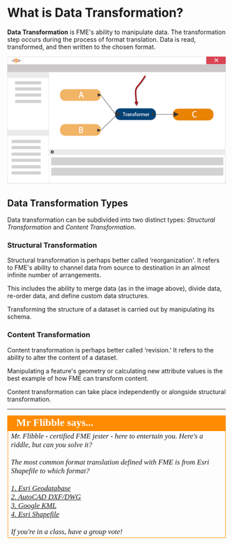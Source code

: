 # What is Data Transformation?
**Data Transformation** is FME's ability to manipulate data. The transformation step occurs during the process of format translation. Data is read, transformed, and then written to the chosen format.

![](./Images/Img2.002.TransformationInFME.png)


## Data Transformation Types
Data transformation can be subdivided into two distinct types: *Structural Transformation* and *Content Transformation*.


### Structural Transformation
Structural transformation is perhaps better called ‘reorganization'. It refers to FME's ability to channel data from source to destination in an almost infinite number of arrangements.

This includes the ability to merge data (as in the image above), divide data, re-order data, and define custom data structures.

Transforming the structure of a dataset is carried out by manipulating its schema.


### Content Transformation
Content transformation is perhaps better called ‘revision.' It refers to the ability to alter the content of a dataset.

Manipulating a feature's geometry or calculating new attribute values is the best example of how FME can transform content.

Content transformation can take place independently or alongside structural transformation.


---

<!--Person X Says Section-->

<table style="border-spacing: 0px">
<tr>
<td style="vertical-align:middle;background-color:darkorange;border: 2px solid darkorange">
<i class="fa fa-quote-left fa-lg fa-pull-left fa-fw" style="color:white;padding-right: 12px;vertical-align:text-top"></i>
<span style="color:white;font-size:x-large;font-weight: bold;font-family:serif">Mr Flibble says...</span>
</td>
</tr>

<tr>
<td style="border: 1px solid darkorange">
<span style="font-family:serif; font-style:italic; font-size:larger">
Mr. Flibble - certified FME jester - here to entertain you. Here's a riddle, but can you solve it?
<br><br>The most common format translation defined with FME is from Esri Shapefile to which format?
<br><br><a href="http://52.73.3.37/fmedatastreaming/Manual/QAResponse2017.fmw?chapter=2&question=1&answer=1&DestDataset_TEXTLINE=C%3A%5CFMEOutput%5CQAResponse.html">1. Esri Geodatabase</a>
<br><a href="http://52.73.3.37/fmedatastreaming/Manual/QAResponse2017.fmw?chapter=2&question=1&answer=2&DestDataset_TEXTLINE=C%3A%5CFMEOutput%5CQAResponse.html">2. AutoCAD DXF/DWG</a>
<br><a href="http://52.73.3.37/fmedatastreaming/Manual/QAResponse2017.fmw?chapter=2&question=1&answer=3&DestDataset_TEXTLINE=C%3A%5CFMEOutput%5CQAResponse.html">3. Google KML</a>
<br><a href="http://52.73.3.37/fmedatastreaming/Manual/QAResponse2017.fmw?chapter=2&question=1&answer=4&DestDataset_TEXTLINE=C%3A%5CFMEOutput%5CQAResponse.html">4. Esri Shapefile</a>
<br><br>If you're in a class, have a group vote!
</span>
</td>
</tr>
</table>
